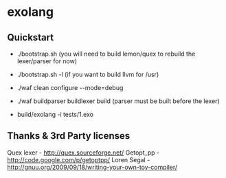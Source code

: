 exolang
=======

Quickstart
----------
- ./bootstrap.sh (you will need to build lemon/quex to rebuild the lexer/parser for now)
- ./bootstrap.sh -l (if you want to build llvm for /usr)

- ./waf clean configure --mode=debug
- ./waf buildparser buildlexer build (parser must be built before the lexer)

- build/exolang -i tests/1.exo

Thanks & 3rd Party licenses
---------------------------
Quex lexer - http://quex.sourceforge.net/
Getopt_pp - http://code.google.com/p/getoptpp/
Loren Segal - http://gnuu.org/2009/09/18/writing-your-own-toy-compiler/